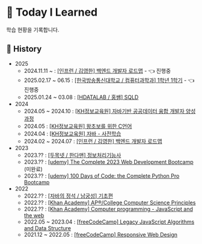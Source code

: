 # 📝 Today I Learned

학습 현황을 기록합니다.

## 📅 History

- 2025
  - 2024.11.11 ~ : [[인프런 / 김영한] 백엔드 개발자 로드맵](2025/kyh/README.md) - 👈 진행중
  - 2025.02.17 ~ 06.15 : [[한국방송통신대학교 / 컴퓨터과학과] 1학년 1학기](2025/university/README.md) - 👈 진행중
  - 2025.01.24 ~ 03.08 : [[HDATALAB / 홍쌤] SQLD](2025/sqld/REAMDE.md)
- 2024
  - 2024.05 ~ 2024.10 : [[KH정보교육원] 자바기반 공공데이터 융합 개발자 양성과정](2024/kh/java.md)
  - 2024.05 : [[KH정보교육원] 왕초보를 위한 C언어](2024/kh/c.md)
  - 2024.04 : [[KH정보교육원] 자바 - 사전학습](2024/kh/preJava.md)
  - 2024.02 ~ 2024.07 : [[인프런 / 김영한] 백엔드 개발자 로드맵](2024/kyh/README.md)
- 2023
  - 2023.?? : [[두목넷 / 한다맨] 정보처리기능사](2023/craftsman/README.md)
  - 2023.?? : [[udemy] The Complete 2023 Web Development Bootcamp](2023/udemy/webdev.md) (미완료)
  - 2023.?? : [[udemy] 100 Days of Code: the Complete Python Pro Bootcamp](2023/udemy/python.md)
- 2022
  - 2022.?? : [[자바의 정석 / 남궁성] 기초편](2022/jeongseok/README.md)
  - 2022.?? : [[Khan Academy] AP®/College Computer Science Principles](2022/khanacadmy/README.md)
  - 2022.?? : [[Khan Academy] Computer programming - JavaScript and the web](2022/khanacadmy/README.md)
  - 2022.05 ~ 2023.04 : [[freeCodeCamp] Legacy JavaScript Algorithms and Data Structure](2022/freecodecamp/README.md)
  - 2021.12 ~ 2022.05 : [[freeCodeCamp] Responsive Web Design](2022/freecodecamp/README.md)